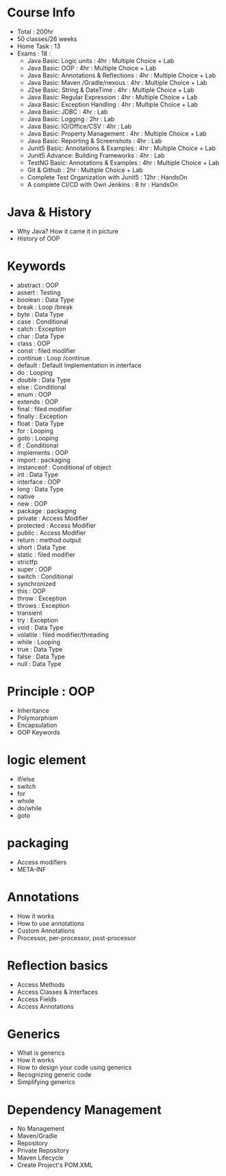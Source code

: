# Course Info
- Total : 200hr
- 50 classes/26 weeks
- Home Task : 13
- Exams : 18 : 
    - Java Basic: Logic units : 4hr : Multiple Choice + Lab
    - Java Basic: OOP : 4hr : Multiple Choice + Lab
    - Java Basic: Annotations & Reflections : 4hr : Multiple Choice + Lab
    - Java Basic: Maven /Gradle/nexous : 4hr : Multiple Choice + Lab
    - J2se Basic: String & DateTime : 4hr : Multiple Choice + Lab
    - Java Basic: Regular Expression : 4hr : Multiple Choice + Lab
    - Java Basic: Exception Handling : 4hr : Multiple Choice + Lab
    - Java Basic: JDBC : 4hr :  Lab
    - Java Basic: Logging : 2hr : Lab
    - Java Basic: IO/Office/CSV : 4hr :  Lab      
    - Java Basic: Property Management : 4hr : Multiple Choice + Lab
    - Java Basic: Reporting & Screenshots : 4hr : Lab 
    - Junit5 Basic: Annotations & Examples : 4hr : Multiple Choice + Lab
    - Junit5 Advance: Building Frameworks : 4hr : Lab
    - TestNG Basic: Annotations & Examples : 4hr : Multiple Choice + Lab      
    - Git & Github : 2hr : Multiple Choice + Lab
    - Complete Test Organization with Junit5 : 12hr : HandsOn
    - A complete CI/CD with Own Jenkins : 8 hr : HandsOn
  
# Java & History
- Why Java? How it came it in picture
- History of OOP
# Keywords

- abstract : OOP
- assert : Testing
- boolean : Data Type
- break : Loop /break
- byte : Data Type 
- case : Conditional
- catch : Exception
- char : Data Type
- class : OOP
- const : filed modifier
- continue : Loop /continue
- default : Default Implementation in interface 
- do : Looping
- double : Data Type
- else : Conditional
- enum : OOP
- extends : OOP
- final : filed modifier
- finally : Exception
- float : Data Type
- for : Looping
- goto : Looping
- if : Conditional
- implements : OOP
- import : packaging
- instanceof : Conditional of object
- int : Data Type
- interface : OOP
- long : Data Type
- native
- new : OOP
- package : packaging
- private : Access Modifier
- protected : Access Modifier 
- public : Access Modifier
- return : method output
- short : Data Type 
- static : filed modifier
- strictfp
- super : OOP
- switch : Conditional
- synchronized
- this : OOP
- throw : Exception
- throws : Exception
- transient
- try : Exception
- void : Data Type
- volatile : filed modifier/threading
- while : Looping
- true : Data Type
- false : Data Type
- null : Data Type

# Principle : OOP
- Inheritance
- Polymorphism
- Encapsulation 
- OOP Keywords 

# logic element
- if/else
- switch
- for
- whole
- do/while
- goto

# packaging
- Access modifiers
- META-INF 

# Annotations
- How it works
- How to use annotations
- Custom Annotations 
- Processor, per-processor, post-processor

# Reflection basics
- Access Methods
- Access Classes & Interfaces
- Access Fields
- Access Annotations 

# Generics
- What is generics
- How it works
- How to design your code using generics 
- Recognizing generic code
- Simplifying generics  

# Dependency Management 
- No Management 
- Maven/Gradle 
- Repository 
- Private Repository 
- Maven Lifecycle 
- Create Project's POM.XML